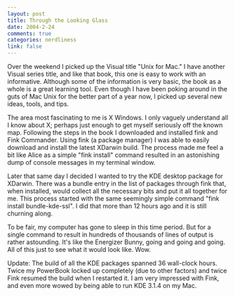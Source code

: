 ```yaml
--- 
layout: post
title: Through the Looking Glass
date: 2004-2-24
comments: true
categories: nerdliness
link: false
---
```

Over the weekend I picked up the Visual title "Unix for Mac." I have another Visual series title, and like that book, this one is easy to work with an informative. Although some of the information is very basic, the book as a whole is a great learning tool. Even though I have been poking around in the guts of Mac Unix for the better part of a year now, I picked up several new ideas, tools, and tips.

The area most fascinating to me is X Windows. I only vaguely understand all I know about X; perhaps just enough to get myself seriously off the known map. Following the steps in the book I downloaded and installed fink and Fink Commander. Using fink (a package manager) I was able to easily download and install the latest XDarwin build. The process made me feel a bit like Alice as a simple "fink install" command resulted in an astonishing dump of console messages in my terminal window.

Later that same day I decided I wanted to try the KDE desktop package for XDarwin. There was a bundle entry in the list of packages through fink that, when installed, would collect all the necessary bits and put it all together for me. This process started with the same seemingly simple command "fink install bundle-kde-ssl". I did that more than 12 hours ago and it is still churning along.

To be fair, my computer has gone to sleep in this time period. But for a single command to result in hundreds of thousands of lines of output is rather astounding. It's like the Energizer Bunny, going and going and going. All of this just to see what it would look like. Wow.

Update: The build of all the KDE packages spanned 36 wall-clock hours. Twice my PowerBook locked up completely (due to other factors) and twice Fink resumed the build when I restarted it. I am very impressed with Fink, and even more wowed by being able to run KDE 3.1.4 on my Mac.

